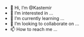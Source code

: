 - 👋 Hi, I’m @Kastemir
- 👀 I’m interested in ...
- 🌱 I’m currently learning ...
- 💞️ I’m looking to collaborate on ...
- 📫 How to reach me ...

<!---
Kastemir/Kastemir is a ✨ special ✨ repository because its `README.md` (this file) appears on your GitHub profile.
You can click the Preview link to take a look at your changes.
--->
